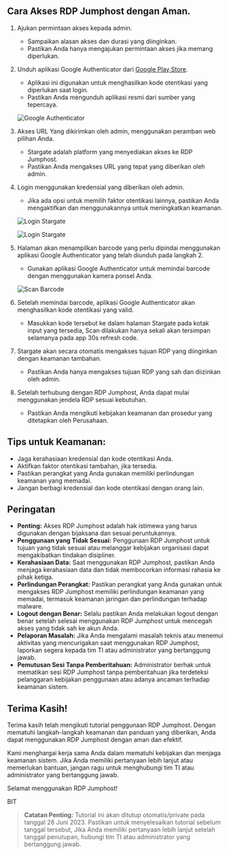 ## Cara Akses RDP Jumphost dengan Aman.

1. Ajukan permintaan akses kepada admin.
   - Sampaikan alasan akses dan durasi yang diinginkan.
   - Pastikan Anda hanya mengajukan permintaan akses jika memang diperlukan.

2. Unduh aplikasi Google Authenticator dari [Google Play Store](https://play.google.com/store/apps/details?id=com.google.android.apps.authenticator2&hl=en&gl=US).
   - Aplikasi ini digunakan untuk menghasilkan kode otentikasi yang diperlukan saat login.
   - Pastikan Anda mengunduh aplikasi resmi dari sumber yang tepercaya.

   ![Google Authenticator](https://blogger.googleusercontent.com/img/b/R29vZ2xl/AVvXsEiWBGyhpYkm1vduvEfnmwy9MXoy7dUl9wBFyKatDRJuJNyOFhU2it7E-0K4K4mJrjN2_Byu6cHvEYOIJ9UB6p5gMfjPo7c3TEwj7Av1N621Ai57zPqGE5r8OcP4ir2lQQpdRlLTON_PuZw_SCy5aTWuI3ufO8vTSE4UQa7q570azTrOjzfPoZ-tW0havQ/w513-h286/Screenshot%202023-04-24%20at%206.45.43%20PM.png)

3. Akses URL Yang dikirimkan oleh admin, menggunakan peramban web pilihan Anda.
   - Stargate adalah platform yang menyediakan akses ke RDP Jumphost.
   - Pastikan Anda mengakses URL yang tepat yang diberikan oleh admin.

4. Login menggunakan kredensial yang diberikan oleh admin.
   - Jika ada opsi untuk memilih faktor otentikasi lainnya, pastikan Anda mengaktifkan dan menggunakannya untuk meningkatkan keamanan.
     
    ![Login Stargate](https://guacamole.apache.org/doc/gug/_images/totp-auth-factor-1.png)
    
    ![Login Stargate](https://guacamole.apache.org/doc/gug/_images/totp-enroll.png)

5. Halaman akan menampilkan barcode yang perlu dipindai menggunakan aplikasi Google Authenticator yang telah diunduh pada langkah 2.
   - Gunakan aplikasi Google Authenticator untuk memindai barcode dengan menggunakan kamera ponsel Anda.

   ![Scan Barcode](https://www.rumahweb.com/journal/wp-content/uploads/2021/06/scan-qr-mobile.png)

6. Setelah memindai barcode, aplikasi Google Authenticator akan menghasilkan kode otentikasi yang valid.
   - Masukkan kode tersebut ke dalam halaman Stargate pada kotak input yang tersedia, Scan dilakukan hanya sekali akan tersimpan selamanya pada app 30s refresh code.

7. Stargate akan secara otomatis mengakses tujuan RDP yang diinginkan dengan keamanan tambahan.
   - Pastikan Anda hanya mengakses tujuan RDP yang sah dan diizinkan oleh admin.

8. Setelah terhubung dengan RDP Jumphost, Anda dapat mulai menggunakan jendela RDP sesuai kebutuhan.
   - Pastikan Anda mengikuti kebijakan keamanan dan prosedur yang ditetapkan oleh Perusahaan.

## Tips untuk Keamanan:

- Jaga kerahasiaan kredensial dan kode otentikasi Anda.
- Aktifkan faktor otentikasi tambahan, jika tersedia.
- Pastikan perangkat yang Anda gunakan memiliki perlindungan keamanan yang memadai.
- Jangan berbagi kredensial dan kode otentikasi dengan orang lain.

## Peringatan

- **Penting:** Akses RDP Jumphost adalah hak istimewa yang harus digunakan dengan bijaksana dan sesuai peruntukannya.
- **Penggunaan yang Tidak Sesuai:** Penggunaan RDP Jumphost untuk tujuan yang tidak sesuai atau melanggar kebijakan organisasi dapat mengakibatkan tindakan disipliner.
- **Kerahasiaan Data:** Saat menggunakan RDP Jumphost, pastikan Anda menjaga kerahasiaan data dan tidak membocorkan informasi rahasia ke pihak ketiga.
- **Perlindungan Perangkat:** Pastikan perangkat yang Anda gunakan untuk mengakses RDP Jumphost memiliki perlindungan keamanan yang memadai, termasuk keamanan jaringan dan perlindungan terhadap malware.
- **Logout dengan Benar:** Selalu pastikan Anda melakukan logout dengan benar setelah selesai menggunakan RDP Jumphost untuk mencegah akses yang tidak sah ke akun Anda.
- **Pelaporan Masalah:** Jika Anda mengalami masalah teknis atau menemui aktivitas yang mencurigakan saat menggunakan RDP Jumphost, laporkan segera kepada tim TI atau administrator yang bertanggung jawab.
- **Pemutusan Sesi Tanpa Pemberitahuan:** Administrator berhak untuk mematikan sesi RDP Jumphost tanpa pemberitahuan jika terdeteksi pelanggaran kebijakan penggunaan atau adanya ancaman terhadap keamanan sistem.

## Terima Kasih!

Terima kasih telah mengikuti tutorial penggunaan RDP Jumphost. Dengan mematuhi langkah-langkah keamanan dan panduan yang diberikan, Anda dapat menggunakan RDP Jumphost dengan aman dan efektif.

Kami menghargai kerja sama Anda dalam mematuhi kebijakan dan menjaga keamanan sistem. Jika Anda memiliki pertanyaan lebih lanjut atau memerlukan bantuan, jangan ragu untuk menghubungi tim TI atau administrator yang bertanggung jawab.

Selamat menggunakan RDP Jumphost!

BIT

> **Catatan Penting:** Tutorial ini akan ditutup otomatis/private pada tanggal 28 Juni 2023. Pastikan untuk menyelesaikan tutorial sebelum tanggal tersebut, Jika Anda memiliki pertanyaan lebih lanjut setelah tanggal penutupan, hubungi tim TI atau administrator yang bertanggung jawab.




